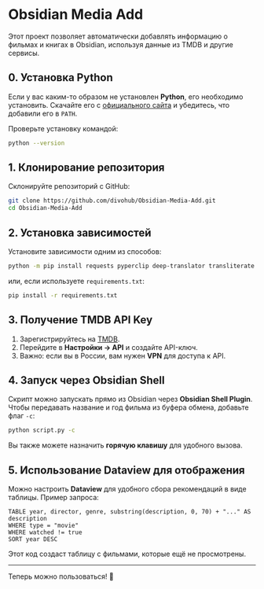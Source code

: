 # Obsidian Media Add

Этот проект позволяет автоматически добавлять информацию о фильмах и книгах в Obsidian, используя данные из TMDB и другие сервисы.

## 0. Установка Python

Если у вас каким-то образом не установлен **Python**, его необходимо установить. Скачайте его с [официального сайта](https://www.python.org/) и убедитесь, что добавили его в `PATH`.

Проверьте установку командой:

```bash
python --version
```

## 1. Клонирование репозитория

Склонируйте репозиторий с GitHub:

```bash
git clone https://github.com/divohub/Obsidian-Media-Add.git
cd Obsidian-Media-Add
```

## 2. Установка зависимостей

Установите зависимости одним из способов:

```bash
python -m pip install requests pyperclip deep-translator transliterate
```

или, если используете `requirements.txt`:

```bash
pip install -r requirements.txt
```

## 3. Получение TMDB API Key

1. Зарегистрируйтесь на [TMDB](https://www.themoviedb.org/).
2. Перейдите в **Настройки → API** и создайте API-ключ.
3. Важно: если вы в России, вам нужен **VPN** для доступа к API.

## 4. Запуск через Obsidian Shell

Скрипт можно запускать прямо из Obsidian через **Obsidian Shell Plugin**.
Чтобы передавать название и год фильма из буфера обмена, добавьте флаг `-c`:

```bash
python script.py -c
```

Вы также можете назначить **горячую клавишу** для удобного вызова.

## 5. Использование Dataview для отображения

Можно настроить **Dataview** для удобного сбора рекомендаций в виде таблицы. Пример запроса:

```dataview
TABLE year, director, genre, substring(description, 0, 70) + "..." AS description
WHERE type = "movie"
WHERE watched != true
SORT year DESC
```

Этот код создаст таблицу с фильмами, которые ещё не просмотрены.

---

Теперь можно пользоваться! 🚀

